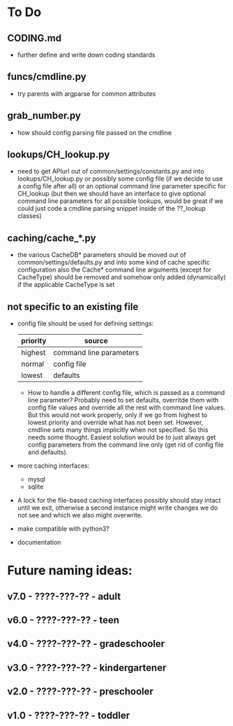 To Do
=====

CODING.md
---------
* further define and write down coding standards

funcs/cmdline.py
----------------
* try parents with argparse for common attributes

grab_number.py
--------------
* how should config parsing file passed on the cmdline

lookups/CH_lookup.py
--------------------
* need to get APIurl out of common/settings/constants.py
  and into lookups/CH_lookup.py or possibly some config file
  (if we decide to use a config file after all) or an optional
  command line parameter specific for CH_lookup (but then we
  should have an interface to give optional command line parameters
  for all possible lookups, would be great if we could just code
  a cmdline parsing snippet inside of the ??_lookup classes)

caching/cache_*.py
------------------
* the various CacheDB* parameters should be moved out of
  common/settings/defaults.py and into some kind of cache
  specific configuration
  also the Cache* command line arguments (except for CacheType)
  should be removed and somehow only added (dynamically) if the 
  applicable CacheType is set

not specific to an existing file
--------------------------------
* config file should be used for defining settings:

  | priority | source |
  | -------- | ------ |
  | highest  | command line parameters |
  | normal   | config file |
  | lowest   | defaults |
  * How to handle a different config file, which is passed as a 
    command line parameter? Probably need to set defaults, overritde
    them with config file values and override all the rest with
    command line values. But this would not work properly, only if
    we go from highest to lowest priority and override what has not
    been set. However, cmdline sets many things implicitly when not
    specified. So this needs some thought.
    Easiest solution would be to just always get config parameters
    from the command line only (get rid of config file and defaults).
* more caching interfaces:
    - mysql
    - sqlite
* A lock for the file-based caching interfaces possibly
  should stay intact until we exit, otherwise a second
  instance might write changes we do not see and which
  we also might overwrite.
* make compatible with python3?
* documentation




Future naming ideas:
====================

v7.0    - ????-???-??   - adult
-------------------------------

v6.0    - ????-???-??   - teen
------------------------------

v4.0    - ????-???-??   - gradeschooler
---------------------------------------

v3.0    - ????-???-??   - kindergartener
----------------------------------------

v2.0    - ????-???-??   - preschooler
-------------------------------------

v1.0    - ????-???-??   - toddler
---------------------------------

